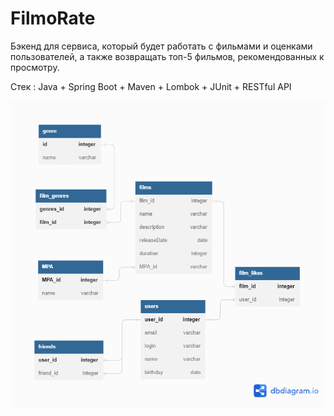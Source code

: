 # FilmoRate
Бэкенд для сервиса, который будет работать с фильмами и оценками пользователей, а также возвращать топ-5 фильмов, рекомендованных к просмотру. 

Стек : Java + Spring Boot + Maven + Lombok + JUnit + RESTful API


![Image alt](https://github.com/EvgenyaOgoreltseva/java-filmorate/blob/add-database/Diagram.png)

